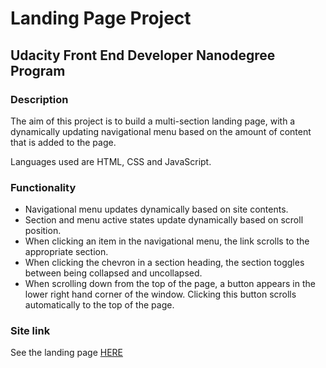 # Landing Page Project
## Udacity Front End Developer Nanodegree Program

### Description
The aim of this project is to build a multi-section landing page, with a dynamically updating navigational menu based on the amount of content that is added to the page.

Languages used are HTML, CSS and JavaScript.

### Functionality
* Navigational menu updates dynamically based on site contents.
* Section and menu active states update dynamically based on scroll position.
* When clicking an item in the navigational menu, the link scrolls to the appropriate section.
* When clicking the chevron in a section heading, the section toggles between being collapsed and uncollapsed.
* When scrolling down from the top of the page, a button appears in the lower right hand corner of the window. Clicking this button scrolls automatically to the top of the page.

### Site link
See the landing page [HERE](https://axelpilot.github.io/landing-page/)
